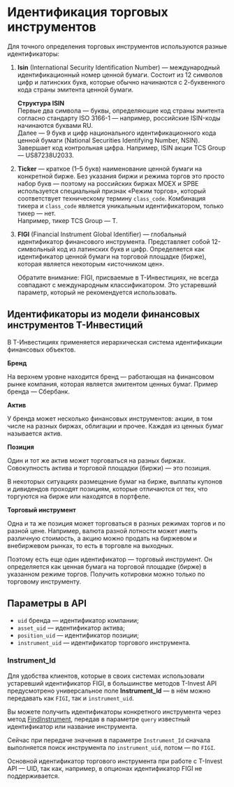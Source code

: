 # Идентификация торговых инструментов

Для точного определения торговых инструментов используются разные идентификаторы: 

<ol>
<li><p><strong>Isin</strong> (International Security Identification Number) — международный 
идентификационный номер ценной бумаги. Состоит из 12 символов цифр и латинских букв, 
которые обычно начинаются с 2-буквенного кода страны эмитента ценной бумаги.  </p>
<p><strong>Структура ISIN</strong><br>Первые два символа — буквы, определяющие код страны эмитента согласно стандарту ISO 3166-1 — например, российские ISIN-коды начинаются буквами RU.<br>Далее — 9 букв и цифр национального идентификационного кода ценной бумаги (National Securities Identifying Number, NSIN).
Завершает код контрольная цифра. Например, ISIN акции TCS Group — US87238U2033.</p>
</li>
<li><p><strong>Ticker</strong> — краткое (1–5 букв) наименование ценной бумаги на конкретной бирже. Без 
указания биржи и режима торгов это просто набор букв — поэтому на российских биржах MOEX и SPBE используется специальный признак «Режим торгов», который соответствует техническому термину <code>class_code</code>. Комбинация тикера и <code>class_code</code> является уникальным идентификатором, только тикер — нет.<br>Например, тикер TCS Group — T.</p>
</li>
<li><p><strong>FIGI</strong> (Financial Instrument Global Identifier) — глобальный идентификатор 
финансового инструмента. Представляет собой 12-символьный код из латинских букв и цифр.
Определяется как идентификатор ценной бумаги на торговой площадке (бирже), которая 
является некоторым «источником цен».</p>
<p>Обратите внимание: FIGI, присваемые в Т-Инвестициях, не всегда совпадают с международным классификатором. Это устаревший параметр, который не рекомендуется использовать.</p>
</li>
</ol>

## Идентификаторы из модели финансовых инструментов Т-Инвестиций

В Т-Инвестициях применяется иерархическая система идентификации финансовых объектов.

**Бренд**

На верхнем уровне находится бренд — работающая на финансовом рынке компания, которая является эмитентом ценных бумаг. Пример бренда — Сбербанк. 

**Актив**

У бренда может несколько финансовых инструментов: акции, в том числе на разных биржах, облигации и прочее. Каждая из ценных бумаг называется актив. 

**Позиция**

Один и тот же актив может торговаться на разных биржах. Совокупность актива и торговой площадки (биржи) — это позиция.

В некоторых ситуациях размещение бумаг на бирже, выплаты купонов и дивидендов проходят позициям, которые отличаются от тех, что торгуются на бирже или находятся в портфеле.

**Торговый инструмент**

Одна и та же позиция может торговаться в разных режимах торгов и по разной цене. Например, валюта разной лотности может иметь различную стоимость, а акцию можно продать на биржевом и внебиржевом рынках, то есть в торговле на выходных.

Поэтому есть еще один идентификатор — торговый инструмент. Он определяется как ценная бумага на торговой площадке (бирже) в указанном режиме торгов. Получить котировки можно только по торговому инструменту.

## Параметры в API

- `uid` бренда — идентификатор компании;
- `asset_uid` — идентификатор актива;
- `position_uid` — идентификатор позиции;
- `instrument_uid` — идентификатор торгового инструмента.

### Instrument_Id

Для удобства клиентов, которые в своих системах использовали устаревший идентификатор FIGI, в большинстве методов T-Invest API предусмотрено универсальное поле **Instrument_Id** — в нём можно передавать как `FIGI`, так и `instrument_uid`.

Вы можете получить идентификаторы конкретного инструмента через метод [FindInstrument](/investAPI/instruments/#findinstrument), передав в параметре `query` известный идентификатор или название инструмента.

Сейчас при передаче значения в параметре `Instrument_Id` сначала выполняется поиск инструмента по 
`instrument_uid`, потом — по `FIGI`.

Основной идентификатор торгового инструмента при работе с T-Invest API — UID, так как, например, в 
опционах идентификатор FIGI не поддерживается.